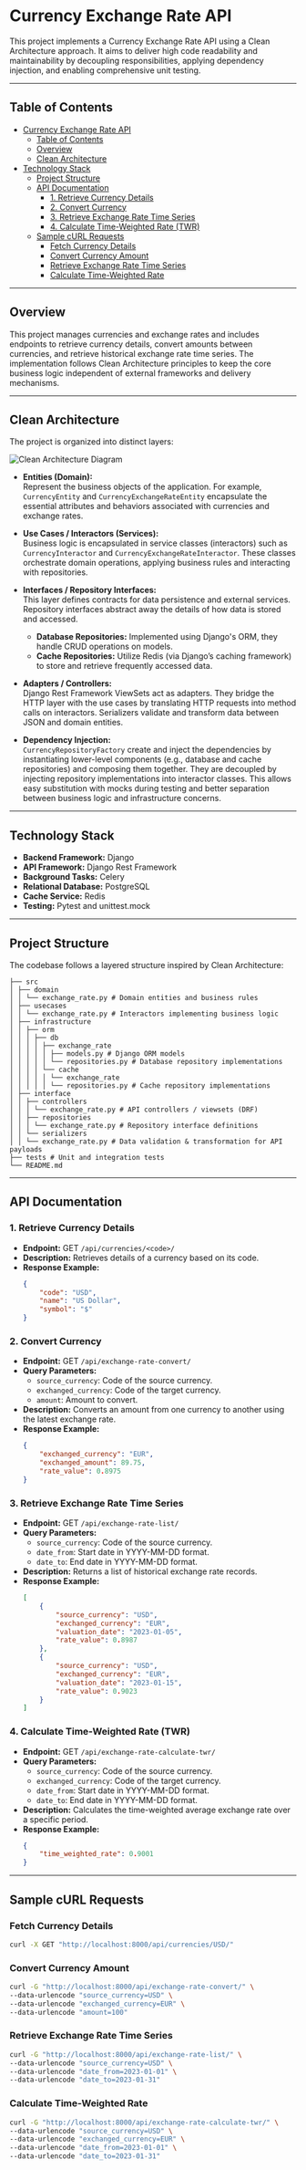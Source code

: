 # Currency Exchange Rate API

This project implements a Currency Exchange Rate API using a Clean Architecture approach. It aims to deliver high code readability and maintainability by decoupling responsibilities, applying dependency injection, and enabling comprehensive unit testing.

---

## Table of Contents
- [Currency Exchange Rate API](#currency-exchange-rate-api)
  - [Table of Contents](#table-of-contents)
  - [Overview](#overview)
  - [Clean Architecture](#clean-architecture)  
- [Technology Stack](#technology-stack)
  - [Project Structure](#project-structure)
  - [API Documentation](#api-documentation)
    - [1. Retrieve Currency Details](#1-retrieve-currency-details)
    - [2. Convert Currency](#2-convert-currency)
    - [3. Retrieve Exchange Rate Time Series](#3-retrieve-exchange-rate-time-series)
    - [4. Calculate Time-Weighted Rate (TWR)](#4-calculate-time-weighted-rate-twr)
  - [Sample cURL Requests](#sample-curl-requests)
    - [Fetch Currency Details](#fetch-currency-details)
    - [Convert Currency Amount](#convert-currency-amount)
    - [Retrieve Exchange Rate Time Series](#retrieve-exchange-rate-time-series)
    - [Calculate Time-Weighted Rate](#calculate-time-weighted-rate)

---

## Overview

This project manages currencies and exchange rates and includes endpoints to retrieve currency details, convert amounts between currencies, and retrieve historical exchange rate time series. The implementation follows Clean Architecture principles to keep the core business logic independent of external frameworks and delivery mechanisms.

---

## Clean Architecture

The project is organized into distinct layers:

![Clean Architecture Diagram](docs/clean_arch.jpeg)
- **Entities (Domain):**  
  Represent the business objects of the application. For example, `CurrencyEntity` and `CurrencyExchangeRateEntity` encapsulate the essential attributes and behaviors associated with currencies and exchange rates.

- **Use Cases / Interactors (Services):**  
  Business logic is encapsulated in service classes (interactors) such as `CurrencyInteractor` and `CurrencyExchangeRateInteractor`. These classes orchestrate domain operations, applying business rules and interacting with repositories.

- **Interfaces / Repository Interfaces:**  
  This layer defines contracts for data persistence and external services. Repository interfaces abstract away the details of how data is stored and accessed.  
  - **Database Repositories:** Implemented using Django's ORM, they handle CRUD operations on models.
  - **Cache Repositories:** Utilize Redis (via Django’s caching framework) to store and retrieve frequently accessed data.

- **Adapters / Controllers:**  
  Django Rest Framework ViewSets act as adapters. They bridge the HTTP layer with the use cases by translating HTTP requests into method calls on interactors. Serializers validate and transform data between JSON and domain entities.

- **Dependency Injection:**  
  `CurrencyRepositoryFactory` create and inject the dependencies by instantiating lower-level components (e.g., database and cache repositories) and composing them together. They are decoupled by injecting repository implementations into interactor classes. This allows easy substitution with mocks during testing and better separation between business logic and infrastructure concerns.
---

## Technology Stack

- **Backend Framework:** Django  
- **API Framework:** Django Rest Framework  
- **Background Tasks:** Celery  
- **Relational Database:** PostgreSQL  
- **Cache Service:** Redis  
- **Testing:** Pytest and unittest.mock

---

## Project Structure

The codebase follows a layered structure inspired by Clean Architecture:
```
├── src
│ ├── domain
│ │ └── exchange_rate.py # Domain entities and business rules
│ ├── usecases
│ │ └── exchange_rate.py # Interactors implementing business logic
│ ├── infrastructure
│ │ ├── orm
│ │ │ ├── db
│ │ │ │ ├── exchange_rate
│ │ │ │ │ ├── models.py # Django ORM models
│ │ │ │ │ └── repositories.py # Database repository implementations
│ │ │ │ └── cache
│ │ │ │ │ └── exchange_rate
│ │ │ │ │ └── repositories.py # Cache repository implementations
│ ├── interface
│ │ ├── controllers
│ │ │ └── exchange_rate.py # API controllers / viewsets (DRF)
│ │ ├── repositories
│ │ │ └── exchange_rate.py # Repository interface definitions
│ │ └── serializers
│ │ └── exchange_rate.py # Data validation & transformation for API payloads
├── tests # Unit and integration tests
└── README.md
```

---

## API Documentation

### 1. Retrieve Currency Details

- **Endpoint:** GET `/api/currencies/<code>/`
- **Description:** Retrieves details of a currency based on its code.
- **Response Example:**
  ```json
  {
      "code": "USD",
      "name": "US Dollar",
      "symbol": "$"
  }
  ```

### 2. Convert Currency

- **Endpoint:** GET `/api/exchange-rate-convert/`
- **Query Parameters:**
  - `source_currency`: Code of the source currency.
  - `exchanged_currency`: Code of the target currency.
  - `amount`: Amount to convert.
- **Description:** Converts an amount from one currency to another using the latest exchange rate.
- **Response Example:**
  ```json
  {
      "exchanged_currency": "EUR",
      "exchanged_amount": 89.75,
      "rate_value": 0.8975
  }
  ```

### 3. Retrieve Exchange Rate Time Series

- **Endpoint:** GET `/api/exchange-rate-list/`
- **Query Parameters:**
  - `source_currency`: Code of the source currency.
  - `date_from`: Start date in YYYY-MM-DD format.
  - `date_to`: End date in YYYY-MM-DD format.
- **Description:** Returns a list of historical exchange rate records.
- **Response Example:**
  ```json
  [
      {
          "source_currency": "USD",
          "exchanged_currency": "EUR",
          "valuation_date": "2023-01-05",
          "rate_value": 0.8987
      },
      {
          "source_currency": "USD",
          "exchanged_currency": "EUR",
          "valuation_date": "2023-01-15",
          "rate_value": 0.9023
      }
  ]
  ```

### 4. Calculate Time-Weighted Rate (TWR)

- **Endpoint:** GET `/api/exchange-rate-calculate-twr/`
- **Query Parameters:**
  - `source_currency`: Code of the source currency.
  - `exchanged_currency`: Code of the target currency.
  - `date_from`: Start date in YYYY-MM-DD format.
  - `date_to`: End date in YYYY-MM-DD format.
- **Description:** Calculates the time-weighted average exchange rate over a specific period.
- **Response Example:**
  ```json
  {
      "time_weighted_rate": 0.9001
  }
  ```

---

## Sample cURL Requests

### Fetch Currency Details
```bash
curl -X GET "http://localhost:8000/api/currencies/USD/"
```

### Convert Currency Amount
```bash
curl -G "http://localhost:8000/api/exchange-rate-convert/" \
--data-urlencode "source_currency=USD" \
--data-urlencode "exchanged_currency=EUR" \
--data-urlencode "amount=100"
```

### Retrieve Exchange Rate Time Series
```bash
curl -G "http://localhost:8000/api/exchange-rate-list/" \
--data-urlencode "source_currency=USD" \
--data-urlencode "date_from=2023-01-01" \
--data-urlencode "date_to=2023-01-31"
```

### Calculate Time-Weighted Rate
```bash
curl -G "http://localhost:8000/api/exchange-rate-calculate-twr/" \
--data-urlencode "source_currency=USD" \
--data-urlencode "exchanged_currency=EUR" \
--data-urlencode "date_from=2023-01-01" \
--data-urlencode "date_to=2023-01-31"
```
